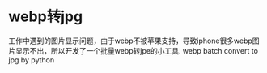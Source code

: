 # webp转jpg

工作中遇到的图片显示问题，由于webp不被苹果支持，导致iphone很多webp图片显示不出，所以开发了一个批量webp转jpe的小工具.
webp batch convert to jpg by python
